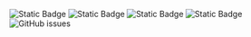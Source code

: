 ![Static Badge](https://img.shields.io/badge/blacklists-60-000000) ![Static Badge](https://img.shields.io/badge/blacklisted-2913781-cc0000) ![Static Badge](https://img.shields.io/badge/whitelisted-2244-00CC00) ![Static Badge](https://img.shields.io/badge/streaming_blacklist-28107-000000) ![GitHub issues](https://img.shields.io/github/issues/fabriziosalmi/blacklists)
